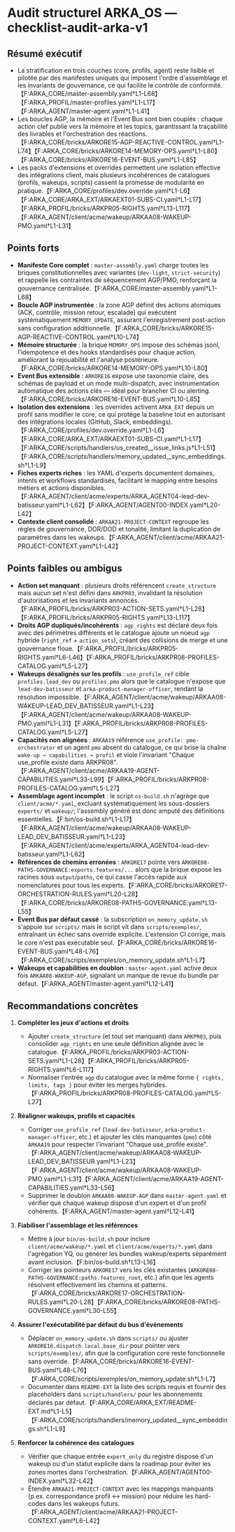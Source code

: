 # Audit structurel ARKA_OS — checklist-audit-arka-v1

## Résumé exécutif
- La stratification en trois couches (core, profils, agent) reste lisible et pilotée par des manifestes uniques qui imposent l'ordre d'assemblage et les invariants de gouvernance, ce qui facilite le contrôle de conformité.【F:ARKA_CORE/master-assembly.yaml†L1-L68】【F:ARKA_PROFIL/master-profiles.yaml†L1-L17】【F:ARKA_AGENT/master-agent.yaml†L1-L41】
- Les boucles AGP, la mémoire et l'Event Bus sont bien couplés : chaque action clef publie vers la mémoire et les topics, garantissant la traçabilité des livrables et l'orchestration des réactions.【F:ARKA_CORE/bricks/ARKORE15-AGP-REACTIVE-CONTROL.yaml†L1-L74】【F:ARKA_CORE/bricks/ARKORE14-MEMORY-OPS.yaml†L1-L80】【F:ARKA_CORE/bricks/ARKORE16-EVENT-BUS.yaml†L1-L85】
- Les packs d'extensions et overrides permettent une isolation effective des intégrations client, mais plusieurs incohérences de catalogues (profils, wakeups, scripts) cassent la promesse de modularité en pratique.【F:ARKA_CORE/profiles/dev.override.yaml†L1-L6】【F:ARKA_CORE/ARKA_EXT/ARKAEXT01-SUBS-CI.yaml†L1-L17】【F:ARKA_PROFIL/bricks/ARKPR05-RIGHTS.yaml†L13-L117】【F:ARKA_AGENT/client/acme/wakeup/ARKAA08-WAKEUP-PMO.yaml†L1-L31】

## Points forts
- **Manifeste Core complet** : `master-assembly.yaml` charge toutes les briques constitutionnelles avec variantes (`dev-light`, `strict-security`) et rappelle les contraintes de séquencement AGP/PMO, renforçant la gouvernance centralisée.【F:ARKA_CORE/master-assembly.yaml†L1-L68】
- **Boucle AGP instrumentée** : la zone AGP définit des actions atomiques (ACK, contrôle, mission retour, escalade) qui exécutent systématiquement `MEMORY_UPDATE`, assurant l'enregistrement post-action sans configuration additionnelle.【F:ARKA_CORE/bricks/ARKORE15-AGP-REACTIVE-CONTROL.yaml†L10-L74】
- **Mémoire structurée** : la brique `MEMORY_OPS` impose des schémas jsonl, l'idempotence et des hooks standardisés pour chaque action, améliorant la rejouabilité et l'analyse postérieure.【F:ARKA_CORE/bricks/ARKORE14-MEMORY-OPS.yaml†L10-L80】
- **Event Bus extensible** : `ARKORE16` expose une taxonomie claire, des schémas de payload et un mode multi-dispatch, avec instrumentation automatique des actions clés — idéal pour brancher CI ou alerting.【F:ARKA_CORE/bricks/ARKORE16-EVENT-BUS.yaml†L10-L85】
- **Isolation des extensions** : les overrides activent `ARKA_EXT` depuis un profil sans modifier le core, ce qui protège la baseline tout en autorisant des intégrations locales (GitHub, Slack, embeddings).【F:ARKA_CORE/profiles/dev.override.yaml†L1-L6】【F:ARKA_CORE/ARKA_EXT/ARKAEXT01-SUBS-CI.yaml†L1-L17】【F:ARKA_CORE/scripts/handlers/us_created__issue_links.js†L1-L51】【F:ARKA_CORE/scripts/handlers/memory_updated__sync_embeddings.sh†L1-L9】
- **Fiches experts riches** : les YAML d'experts documentent domaines, intents et workflows standardisés, facilitant le mapping entre besoins métiers et actions disponibles.【F:ARKA_AGENT/client/acme/experts/ARKA_AGENT04-lead-dev-batisseur.yaml†L1-L62】【F:ARKA_AGENT/AGENT00-INDEX.yaml†L20-L42】
- **Contexte client consolidé** : `ARKAA21-PROJECT-CONTEXT` regroupe les règles de gouvernance, DOR/DOD et tonalité, limitant la duplication de paramètres dans les wakeups.【F:ARKA_AGENT/client/acme/ARKAA21-PROJECT-CONTEXT.yaml†L1-L42】

## Points faibles ou ambigus
- **Action set manquant** : plusieurs droits référencent `create_structure` mais aucun set n'est défini dans `ARKPR03`, invalidant la résolution d'autorisations et les invariants annoncés.【F:ARKA_PROFIL/bricks/ARKPR03-ACTION-SETS.yaml†L1-L28】【F:ARKA_PROFIL/bricks/ARKPR05-RIGHTS.yaml†L13-L117】
- **Droits AGP dupliqués/incohérents** : `agp_rights` est déclaré deux fois avec des périmètres différents et le catalogue ajoute un noeud `agp` hybride (`right_ref` + `action_sets`), créant des collisions de merge et une gouvernance floue.【F:ARKA_PROFIL/bricks/ARKPR05-RIGHTS.yaml†L6-L46】【F:ARKA_PROFIL/bricks/ARKPR08-PROFILES-CATALOG.yaml†L5-L27】
- **Wakeups désalignés sur les profils** : `use_profile_ref` cible `profiles.lead_dev` ou `profiles.pmo` alors que le catalogue n'expose que `lead-dev-batisseur` et `arka-product-manager-officer`, rendant la résolution impossible.【F:ARKA_AGENT/client/acme/wakeup/ARKAA08-WAKEUP-LEAD_DEV_BATISSEUR.yaml†L1-L23】【F:ARKA_AGENT/client/acme/wakeup/ARKAA08-WAKEUP-PMO.yaml†L1-L31】【F:ARKA_PROFIL/bricks/ARKPR08-PROFILES-CATALOG.yaml†L5-L27】
- **Capacités non alignées** : `ARKAA19` référence `use_profile: pmo-orchestrator` et un agent `pmo` absent du catalogue, ce qui brise la chaîne `wake-up → capabilities → profil` et viole l'invariant "Chaque use_profile existe dans ARKPR08".【F:ARKA_AGENT/client/acme/ARKAA19-AGENT-CAPABILITIES.yaml†L33-L99】【F:ARKA_PROFIL/bricks/ARKPR08-PROFILES-CATALOG.yaml†L5-L27】
- **Assemblage agent incomplet** : le script `os-build.sh` n'agrège que `client/acme/*.yaml`, excluant systématiquement les sous-dossiers `experts/` et `wakeup/`; l'assembly généré est donc amputé des définitions essentielles.【F:bin/os-build.sh†L1-L17】【F:ARKA_AGENT/client/acme/wakeup/ARKAA08-WAKEUP-LEAD_DEV_BATISSEUR.yaml†L1-L23】【F:ARKA_AGENT/client/acme/experts/ARKA_AGENT04-lead-dev-batisseur.yaml†L1-L62】
- **Références de chemins erronées** : `ARKORE17` pointe vers `ARKORE08-PATHS-GOVERNANCE:exports.features/...` alors que la brique expose les racines sous `output`/`paths`, ce qui casse l'accès rapide aux nomenclatures pour tous les experts.【F:ARKA_CORE/bricks/ARKORE17-ORCHESTRATION-RULES.yaml†L20-L28】【F:ARKA_CORE/bricks/ARKORE08-PATHS-GOVERNANCE.yaml†L13-L55】
- **Event Bus par défaut cassé** : la subscription `on_memory_update.sh` s'appuie sur `scripts/` mais le script vit dans `scripts/exemples/`, entraînant un échec sans override explicite. L'extension CI corrige, mais le core n'est pas exécutable seul.【F:ARKA_CORE/bricks/ARKORE16-EVENT-BUS.yaml†L48-L76】【F:ARKA_CORE/scripts/exemples/on_memory_update.sh†L1-L7】
- **Wakeups et capabilities en doublon** : `master-agent.yaml` active deux fois `ARKAA08-WAKEUP-AGP`, signalant un manque de revue du bundle par défaut.【F:ARKA_AGENT/master-agent.yaml†L12-L41】

## Recommandations concrètes
1. **Compléter les jeux d'actions et droits**
   - Ajouter `create_structure` (et tout set manquant) dans `ARKPR03`, puis consolider `agp_rights` en une seule définition alignée avec le catalogue.【F:ARKA_PROFIL/bricks/ARKPR03-ACTION-SETS.yaml†L1-L28】【F:ARKA_PROFIL/bricks/ARKPR05-RIGHTS.yaml†L6-L117】
   - Normaliser l'entrée `agp` du catalogue avec la même forme `{ rights, limits, tags }` pour éviter les merges hybrides.【F:ARKA_PROFIL/bricks/ARKPR08-PROFILES-CATALOG.yaml†L5-L27】

2. **Réaligner wakeups, profils et capacités**
   - Corriger `use_profile_ref` (`lead-dev-batisseur`, `arka-product-manager-officer`, etc.) et ajouter les clés manquantes (`pmo`) côté `ARKAA19` pour respecter l'invariant "Chaque use_profile existe".【F:ARKA_AGENT/client/acme/wakeup/ARKAA08-WAKEUP-LEAD_DEV_BATISSEUR.yaml†L1-L23】【F:ARKA_AGENT/client/acme/wakeup/ARKAA08-WAKEUP-PMO.yaml†L1-L31】【F:ARKA_AGENT/client/acme/ARKAA19-AGENT-CAPABILITIES.yaml†L33-L56】
   - Supprimer le doublon `ARKAA08-WAKEUP-AGP` dans `master-agent.yaml` et vérifier que chaque wakeup dispose d'un expert et d'un profil cohérents.【F:ARKA_AGENT/master-agent.yaml†L12-L41】

3. **Fiabiliser l'assemblage et les références**
   - Mettre à jour `bin/os-build.sh` pour inclure `client/acme/wakeup/*.yaml` et `client/acme/experts/*.yaml` dans l'agrégation YQ, ou générer les bundles wakeup/experts séparément avant inclusion.【F:bin/os-build.sh†L13-L16】
   - Corriger les pointeurs `ARKORE17` vers les clés existantes (`ARKORE08-PATHS-GOVERNANCE:paths.features_root`, etc.) afin que les agents résolvent effectivement les chemins et patterns.【F:ARKA_CORE/bricks/ARKORE17-ORCHESTRATION-RULES.yaml†L20-L28】【F:ARKA_CORE/bricks/ARKORE08-PATHS-GOVERNANCE.yaml†L30-L55】

4. **Assurer l'exécutabilité par défaut du bus d'événements**
   - Déplacer `on_memory_update.sh` dans `scripts/` ou ajuster `ARKORE16.dispatch.local.base_dir` pour pointer vers `scripts/exemples/`, afin que la configuration core reste fonctionnelle sans override.【F:ARKA_CORE/bricks/ARKORE16-EVENT-BUS.yaml†L48-L76】【F:ARKA_CORE/scripts/exemples/on_memory_update.sh†L1-L7】
   - Documenter dans `README-EXT` la liste des scripts requis et fournir des placeholders dans `scripts/handlers/` pour les abonnements déclarés par défaut.【F:ARKA_CORE/ARKA_EXT/README-EXT.md†L1-L5】【F:ARKA_CORE/scripts/handlers/memory_updated__sync_embeddings.sh†L1-L9】

5. **Renforcer la cohérence des catalogues**
   - Vérifier que chaque entrée `expert_only` du registre dispose d'un wakeup ou d'un statut explicite dans la roadmap pour éviter les zones mortes dans l'orchestration.【F:ARKA_AGENT/AGENT00-INDEX.yaml†L32-L42】
   - Étendre `ARKAA21-PROJECT-CONTEXT` avec les mappings manquants (p.ex. correspondance profil ↔ mission) pour réduire les hard-codes dans les wakeups futurs.【F:ARKA_AGENT/client/acme/ARKAA21-PROJECT-CONTEXT.yaml†L6-L42】

